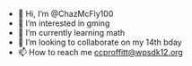 - 👋 Hi, I’m @ChazMcFly100
- 👀 I’m interested in gming
- 🌱 I’m currently learning math
- 💞️ I’m looking to collaborate on my 14th bday
- 📫 How to reach me ccproffitt@wpsdk12.org

<!---
ChazMcFly100/ChazMcFly100 is a ✨ special ✨ repository because its `README.md` (this file) appears on your GitHub profile.
You can click the Preview link to take a look at your changes.
--->
